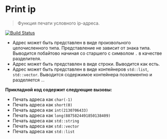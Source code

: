 # Print ip 
>Функция печати условного ip-адреса.

[![Build Status](https://travis-ci.org/libhet/print_ip.svg?branch=master)](https://travis-ci.org/libhet/print_ip)

* Адрес может быть представлен в виде произвольного целочисленного типа. 
Представление не зависит от знака типа. 
   Выводится побайтово начиная со старшего с символом `.` в качестве разделителя.
* Адрес может быть представлен в виде строки. 
   Выводится как есть.
* Адрес может быть представлен в виде контейнеров `std::list`, `std::vector`.
   Выводится содержимое контейнера поэлементно и разделяется `.`.

<b>Прикладной код содержит следующие вызовы:</b>
* Печать адреса как `char(-1)`
* Печать адреса как `short(0)`
* Печать адреса как `int(2130706433)`
* Печать адреса как `long(8875824491850138409)`
* Печать адреса как `std::string`
* Печать адреса как `std::vector`
* Печать адреса как `std::list`
